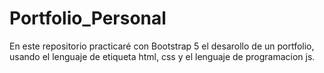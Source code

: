 # Portfolio_Personal
En este repositorio practicaré con Bootstrap 5 el desarollo de un portfolio, usando el lenguaje de etiqueta html, css y el lenguaje de programacion js.
